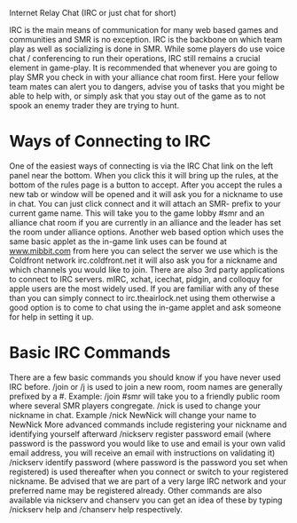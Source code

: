 <!-- TITLE: IRC Chat -->
<!-- SUBTITLE: A quick summary of Irc Chat -->

Internet Relay Chat (IRC or just chat for short)

IRC is the main means of communication for many web based games and communities and SMR is no exception. IRC is the backbone on which team play as well as socializing is done in SMR. While some players do use voice chat / conferencing to run their operations, IRC still remains a crucial element in game-play. It is recommended that whenever you are going to play SMR you check in with your alliance chat room first. Here your fellow team mates can alert you to dangers, advise you of tasks that you might be able to help with, or simply ask that you stay out of the game as to not spook an enemy trader they are trying to hunt.


# Ways of Connecting to IRC

One of the easiest ways of connecting is via the IRC Chat link on the left panel near the bottom. When you click this it will bring up the rules, at the bottom of the rules page is a button to accept. After you accept the rules a new tab or window will be opened and it will ask you for a nickname to use in chat. You can just click connect and it will attach an SMR- prefix to your current game name. This will take you to the game lobby #smr and an alliance chat room if you are currently in an alliance and the leader has set the room under alliance options.
Another web based option which uses the same basic applet as the in-game link uses can be found at www.mibbit.com from here you can select the server we use which is the Coldfront network irc.coldfront.net it will also ask you for a nickname and which channels you would like to join.
There are also 3rd party applications to connect to IRC servers. mIRC, xchat, icechat, pidgin, and colloquy for apple users are the most widely used. If you are familiar with any of these than you can simply connect to irc.theairlock.net using them otherwise a good option is to come to chat using the in-game applet and ask someone for help in setting it up.

# Basic IRC Commands

There are a few basic commands you should know if you have never used IRC before. /join or /j is used to join a new room, room names are generally prefixed by a #. Example: /join #smr will take you to a friendly public room where several SMR players congregate. /nick is used to change your nickname in chat. Example /nick NewNick will change your name to NewNick
More advanced commands include registering your nickname and identifying yourself afterward
/nickserv register password email (where password is the password you would like to use and email is your own valid email address, you will receive an email with instructions on validating it)
/nickserv identify password (where password is the password you set when registered) is used thereafter when you connect or switch to your registered nickname.
Be advised that we are part of a very large IRC network and your preferred name may be registered already.
Other commands are also available via nickserv and chanserv you can get an idea of these by typing /nickserv help and /chanserv help respectively.